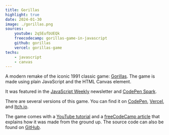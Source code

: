 ```yaml
---
title: Gorillas
highlight: true
date: 2024-01-30
image: ./gorillas.png
sources: 
    youtube: 2q5EufbUEQk
    freecodecamp: gorillas-game-in-javascript
    github: gorillas
    vercel: gorillas-game
techs: 
    - javascript
    - canvas
---
```


A modern remake of the iconic 1991 classic game: [Gorillas](https://en.wikipedia.org/wiki/Gorillas_(video_game)). The game is made using plain JavaScript and the HTML Canvas element.

It was featured in the [JavaScript Weekly](https://javascriptweekly.com/issues/674) newsletter and [CodePen Spark](https://codepen.io/spark/376).

There are several versions of this game. You can find it on [CodePen](https://codepen.io/HunorMarton/pen/jOJZqvp), [Vercel](https://gorillas-game.vercel.app/), and [Itch.io](https://hunormarton.itch.io/gorillas).

The game comes with a [YouTube tutorial](https://www.youtube.com/watch?v=2q5EufbUEQk) and a [freeCodeCamp article](https://www.freecodecamp.org/news/gorillas-game-in-javascript/) that explains how it was made from the ground up. The source code can also be found on [GitHub](https://github.com/HunorMarton/gorillas/).